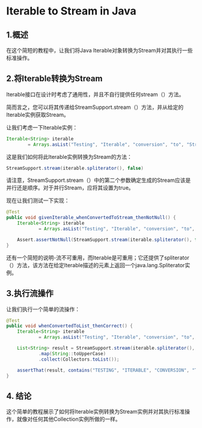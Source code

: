 # Iterable to Stream in Java

## 1.概述
在这个简短的教程中，让我们将Java Iterable对象转换为Stream并对其执行一些标准操作。

## 2.将Iterable转换为Stream
Iterable接口在设计时考虑了通用性，并且不自行提供任何stream（）方法。


简而言之，您可以将其传递给StreamSupport.stream（）方法，并从给定的Iterable实例获取Stream。

让我们考虑一下Iterable实例：

```java
Iterable<String> iterable
        = Arrays.asList("Testing", "Iterable", "conversion", "to", "Stream");
```

这是我们如何将此Iterable实例转换为Stream的方法：

```java
StreamSupport.stream(iterable.spliterator(), false)
```

请注意，StreamSupport.stream（）中的第二个参数确定生成的Stream应该是并行还是顺序。对于并行Stream，应将其设置为true。

现在让我们测试一下实现：

```java
@Test
public void givenIterable_whenConvertedToStream_thenNotNull() {
    Iterable<String> iterable
            = Arrays.asList("Testing", "Iterable", "conversion", "to", "Stream");

    Assert.assertNotNull(StreamSupport.stream(iterable.spliterator(), false));
}
```

还有一个简短的说明-流不可重用，而Iterable是可重用；它还提供了spliterator（）方法，该方法在给定Iterable描述的元素上返回一个java.lang.Spliterator实例。

## 3.执行流操作
让我们执行一个简单的流操作：

```java
@Test
public void whenConvertedToList_thenCorrect() {
    Iterable<String> iterable
            = Arrays.asList("Testing", "Iterable", "conversion", "to", "Stream");

    List<String> result = StreamSupport.stream(iterable.spliterator(), false)
            .map(String::toUpperCase)
            .collect(Collectors.toList());

    assertThat(result, contains("TESTING", "ITERABLE", "CONVERSION", "TO", "STREAM"));
}
```

## 4. 结论
这个简单的教程展示了如何将Iterable实例转换为Stream实例并对其执行标准操作，就像对任何其他Collection实例所做的一样。
